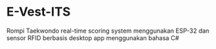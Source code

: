 # E-Vest-ITS
Rompi Taekwondo real-time scoring system menggunakan ESP-32 dan sensor RFID berbasis desktop app menggunakan bahasa C#
